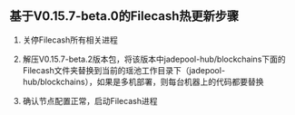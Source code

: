 ## 基于V0.15.7-beta.0的Filecash热更新步骤

1. 关停Filecash所有相关进程

2. 解压V0.15.7-beta.2版本包，将该版本中jadepool-hub/blockchains下面的Filecash文件夹替换到当前的瑶池工作目录下（jadepool-hub/blockchains），如果是多机部署，则每台机器上的代码都要替换

6. 确认节点配置正常，启动Filecash进程

